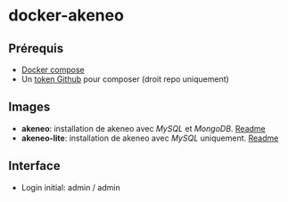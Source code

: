 # docker-akeneo

## Prérequis

* [Docker compose](https://docs.docker.com/compose/)
* Un [token Github](https://github.com/settings/tokens) pour composer (droit repo uniquement)

## Images

* **akeneo**: installation de akeneo avec *MySQL* et *MongoDB*. [Readme](https://github.com/s7b4/docker-akeneo/blob/master/akeneo/Readme.md)
* **akeneo-lite**: installation de akeneo avec *MySQL* uniquement. [Readme](https://github.com/s7b4/docker-akeneo/blob/master/akeneo-lite/Readme.md)
    
## Interface

* Login initial: admin / admin